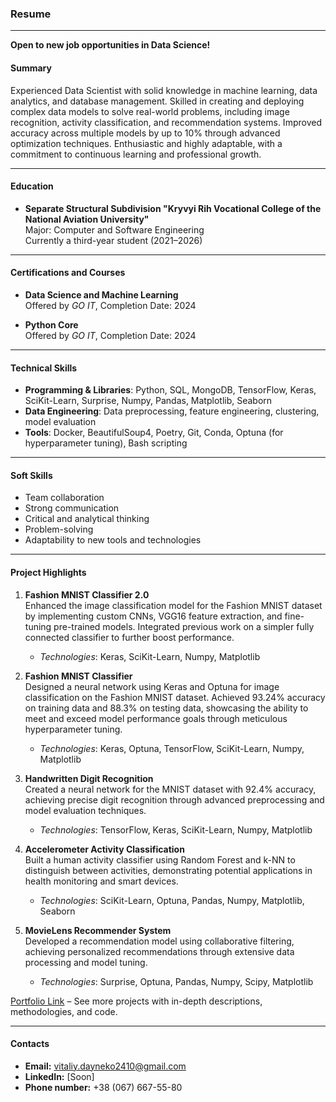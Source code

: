 ### **Resume**

---

**Open to new job opportunities in Data Science!**

#### **Summary**
Experienced Data Scientist with solid knowledge in machine learning, data analytics, and database management. Skilled in creating and deploying complex data models to solve real-world problems, including image recognition, activity classification, and recommendation systems. Improved accuracy across multiple models by up to 10% through advanced optimization techniques. Enthusiastic and highly adaptable, with a commitment to continuous learning and professional growth.

---

#### **Education**
- **Separate Structural Subdivision "Kryvyi Rih Vocational College of the National Aviation University"**  
  Major: Computer and Software Engineering  
  Currently a third-year student (2021–2026)

---

#### **Certifications and Courses**
- **Data Science and Machine Learning**  
  Offered by *GO IT*, Completion Date: 2024

- **Python Core**  
  Offered by *GO IT*, Completion Date: 2024

---

#### **Technical Skills**
- **Programming & Libraries**: Python, SQL, MongoDB, TensorFlow, Keras, SciKit-Learn, Surprise, Numpy, Pandas, Matplotlib, Seaborn  
- **Data Engineering**: Data preprocessing, feature engineering, clustering, model evaluation  
- **Tools**: Docker, BeautifulSoup4, Poetry, Git, Conda, Optuna (for hyperparameter tuning), Bash scripting

---

#### **Soft Skills**
- Team collaboration
- Strong communication
- Critical and analytical thinking
- Problem-solving
- Adaptability to new tools and technologies

---

#### **Project Highlights**

1. **Fashion MNIST Classifier 2.0**  
   Enhanced the image classification model for the Fashion MNIST dataset by implementing custom CNNs, VGG16 feature extraction, and fine-tuning pre-trained models. Integrated previous work on a simpler fully connected classifier to further boost performance.  
   - *Technologies*: Keras, SciKit-Learn, Numpy, Matplotlib  

2. **Fashion MNIST Classifier**  
   Designed a neural network using Keras and Optuna for image classification on the Fashion MNIST dataset. Achieved 93.24% accuracy on training data and 88.3% on testing data, showcasing the ability to meet and exceed model performance goals through meticulous hyperparameter tuning.  
   - *Technologies*: Keras, Optuna, TensorFlow, SciKit-Learn, Numpy, Matplotlib

3. **Handwritten Digit Recognition**  
   Created a neural network for the MNIST dataset with 92.4% accuracy, achieving precise digit recognition through advanced preprocessing and model evaluation techniques.  
   - *Technologies*: TensorFlow, Keras, SciKit-Learn, Numpy, Matplotlib  

4. **Accelerometer Activity Classification**  
   Built a human activity classifier using Random Forest and k-NN to distinguish between activities, demonstrating potential applications in health monitoring and smart devices.  
   - *Technologies*: SciKit-Learn, Optuna, Pandas, Numpy, Matplotlib, Seaborn

5. **MovieLens Recommender System**  
   Developed a recommendation model using collaborative filtering, achieving personalized recommendations through extensive data processing and model tuning.  
   - *Technologies*: Surprise, Optuna, Pandas, Numpy, Scipy, Matplotlib
   
[Portfolio Link](https://github.com/data-tamer2410/Data-Science-Portfolio) – See more projects with in-depth descriptions, methodologies, and code.

---

#### **Contacts**
- **Email:** vitaliy.dayneko2410@gmail.com
- **LinkedIn:** [Soon]
- **Phone number:** +38 (067) 667-55-80
